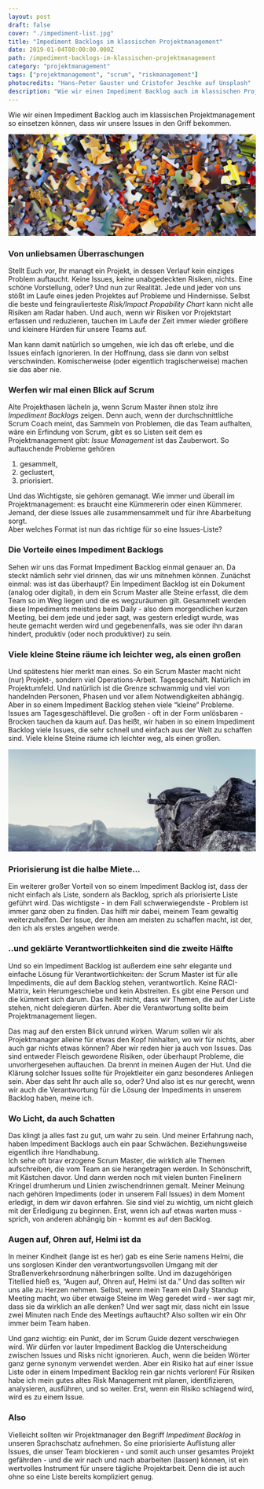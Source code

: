 ```yaml
---
layout: post
draft: false
cover: "./impediment-list.jpg"
title: "Impediment Backlogs im klassischen Projektmanagement" 
date: 2019-01-04T08:00:00.000Z
path: /impediment-backlogs-im-klassischen-projektmanagement
category: "projektmanagement"
tags: ["projektmanagement", "scrum", "riskmanagement"]
photocredits: "Hans-Peter Gauster und Cristofer Jeschke auf Unsplash"
description: "Wie wir einen Impediment Backlog auch im klassischen Projektmanagement so einsetzen können, dass wir unsere Issues in den Griff bekommen."
---
```


Wie wir einen Impediment Backlog auch im klassischen Projektmanagement so einsetzen können, dass wir unsere Issues in den Griff bekommen.

![Hindernisse in Projekten in den Griff bekommen](./impediment-list.jpg)

### Von unliebsamen Überraschungen

Stellt Euch vor, Ihr managt ein Projekt, in dessen Verlauf kein einziges Problem auftaucht. Keine Issues, keine unabgedeckten Risiken, nichts. Eine schöne Vorstellung, oder? Und nun zur Realität. Jede und jeder von uns stößt im Laufe eines jeden Projektes auf Probleme und Hindernisse. Selbst die beste und feingraulierteste _Risk/Impact Propability Chart_ kann nicht alle Risiken am Radar haben. Und auch, wenn wir Risiken vor Projektstart erfassen und reduzieren, tauchen im Laufe der Zeit immer wieder größere und kleinere Hürden für unsere Teams auf.

Man kann damit natürlich so umgehen, wie ich das oft erlebe, und die Issues einfach ignorieren. In der Hoffnung, dass sie dann von selbst verschwinden. Komischerweise (oder eigentlich tragischerweise) machen sie das aber nie.

### Werfen wir mal einen Blick auf Scrum

Alte Projekthasen lächeln ja, wenn Scrum Master ihnen stolz ihre _Impediment Backlogs_ zeigen. Denn auch, wenn der durchschnittliche Scrum Coach meint, das Sammeln von Problemen, die das Team aufhalten, wäre ein Erfindung von Scrum, gibt es so Listen seit dem es Projektmanagement gibt: _Issue Management_ ist das Zauberwort. So auftauchende Probleme gehören  

1. gesammelt, 
2. geclustert, 
3. priorisiert. 

Und das Wichtigste, sie gehören gemanagt. Wie immer und überall im Projektmanagement: es braucht eine Kümmererin oder einen Kümmerer. Jemand, der diese Issues alle zusammensammelt und für ihre Abarbeitung sorgt.  
Aber welches Format ist nun das richtige für so eine Issues-Liste?

### Die Vorteile eines Impediment Backlogs

Sehen wir uns das Format Impediment Backlog einmal genauer an. Da steckt nämlich sehr viel drinnen, das wir uns mitnehmen können. Zunächst einmal: was ist das überhaupt? Ein Impediment Backlog ist ein Dokument (analog oder digital), in dem ein Scrum Master alle Steine erfasst, die dem Team so im Weg liegen und die es wegzuräumen gilt. Gesammelt werden diese Impediments meistens beim Daily - also dem morgendlichen kurzen Meeting, bei dem jede und jeder sagt, was gestern erledigt wurde, was heute gemacht werden wird und gegebenenfalls, was sie oder ihn daran hindert, produktiv (oder noch produktiver) zu sein.

### Viele kleine Steine räume ich leichter weg, als einen großen

Und spätestens hier merkt man eines. So ein Scrum Master macht nicht (nur) Projekt-, sondern viel Operations-Arbeit. Tagesgeschäft. Natürlich im Projektumfeld. Und natürlich ist die Grenze schwammig und viel von handelnden Personen, Phasen und vor allem Notwendigkeiten abhängig. Aber in so einem Impediment Backlog stehen viele “kleine” Probleme. Issues am Tagesgeschäftlevel. Die großen - oft in der Form unlösbaren - Brocken tauchen da kaum auf. Das heißt, wir haben in so einem Impediment Backlog viele Issues, die sehr schnell und einfach aus der Welt zu schaffen sind. Viele kleine Steine räume ich leichter weg, als einen großen.

![Riskmanagement mit Scrum](./riskmanagement.jpg)

### Priorisierung ist die halbe Miete...

Ein weiterer großer Vorteil von so einem Impediment Backlog ist, dass der nicht einfach als Liste, sondern als Backlog, sprich als priorisierte Liste geführt wird. Das wichtigste - in dem Fall schwerwiegendste - Problem ist immer ganz oben zu finden. Das hilft mir dabei, meinem Team gewaltig weiterzuhelfen. Der Issue, der ihnen am meisten zu schaffen macht, ist der, den ich als erstes angehen werde.

### ..und geklärte Verantwortlichkeiten sind die zweite Hälfte

Und so ein Impediment Backlog ist außerdem eine sehr elegante und einfache Lösung für Verantwortlichkeiten: der Scrum Master ist für alle Impediments, die auf dem Backlog stehen, verantwortlich. Keine RACI-Matrix, kein Herumgeschiebe und kein Abstreiten. Es gibt eine Person und die kümmert sich darum. Das heißt nicht, dass wir Themen, die auf der Liste stehen, nicht delegieren dürfen. Aber die Verantwortung sollte beim Projektmanagement liegen.

Das mag auf den ersten Blick unrund wirken. Warum sollen wir als Projektmanager alleine für etwas den Kopf hinhalten, wo wir für nichts, aber auch gar nichts etwas können? Aber wir reden hier ja auch von Issues. Das sind entweder Fleisch gewordene Risiken, oder überhaupt Probleme, die unvorhergesehen auftauchen. Da brennt in meinen Augen der Hut. Und die Klärung solcher Issues sollte für Projektleiter ein ganz besonderes Anliegen sein. Aber das seht Ihr auch alle so, oder? Und also ist es nur gerecht, wenn wir auch die Verantwortung für die Lösung der Impediments in unserem Backlog haben, meine ich.

### Wo Licht, da auch Schatten

Das klingt ja alles fast zu gut, um wahr zu sein. Und meiner Erfahrung nach, haben Impediment Backlogs auch ein paar Schwächen. Beziehungsweise eigentlich ihre Handhabung.  
Ich sehe oft brav erzogene Scrum Master, die wirklich alle Themen aufschreiben, die vom Team an sie herangetragen werden. In Schönschrift, mit Kästchen davor. Und dann werden noch mit vielen bunten Finelinern Kringel drumherum und Linien zwischendrinnen gemalt. Meiner Meinung nach gehören Impediments (oder in unserem Fall Issues) in dem Moment erledigt, in dem wir davon erfahren. Sie sind viel zu wichtig, um nicht gleich mit der Erledigung zu beginnen. Erst, wenn ich auf etwas warten muss - sprich, von anderen abhängig bin - kommt es auf den Backlog.

### Augen auf, Ohren auf, Helmi ist da

In meiner Kindheit (lange ist es her) gab es eine Serie namens Helmi, die uns sorglosen Kinder den verantwortungsvollen Umgang mit der Straßenverkehrsordnung näherbringen sollte. Und im dazugehörigen Titellied hieß es, “Augen auf, Ohren auf, Helmi ist da.” Und das sollten wir uns alle zu Herzen nehmen. Selbst, wenn mein Team ein Daily Standup Meeting macht, wo über etwaige Steine im Weg geredet wird - wer sagt mir, dass sie da wirklich an alle denken? Und wer sagt mir, dass nicht ein Issue zwei Minuten nach Ende des Meetings auftaucht? Also sollten wir ein Ohr immer beim Team haben.

Und ganz wichtig: ein Punkt, der im Scrum Guide dezent verschwiegen wird. Wir dürfen vor lauter Impediment Backlog die Unterscheidung zwischen Issues und Risks nicht ignorieren. Auch, wenn die beiden Wörter ganz gerne synonym verwendet werden. Aber ein Risiko hat auf einer Issue Liste oder in einem Impediment Backlog rein gar nichts verloren! Für Risiken habe ich mein gutes altes Risk Management mit planen, identifizieren, analysieren, ausführen, und so weiter. Erst, wenn ein Risiko schlagend wird, wird es zu einem Issue.

### Also

Vielleicht sollten wir Projektmanager den Begriff _Impediment Backlog_ in unseren Sprachschatz aufnehmen. So eine priorisierte Auflistung aller Issues, die unser Team blockieren - und somit auch unser gesamtes Projekt gefährden - und die wir nach und nach abarbeiten (lassen) können, ist ein wertvolles Instrument für unsere tägliche Projektarbeit. Denn die ist auch ohne so eine Liste bereits kompliziert genug.

